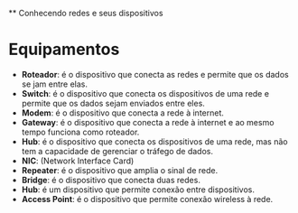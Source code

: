 ** Conhecendo redes e seus dispositivos
 
# Equipamentos
- **Roteador**: é o dispositivo que conecta as redes e permite que os dados se
jam entre elas.
- **Switch**: é o dispositivo que conecta os dispositivos de uma rede e permite
que os dados sejam enviados entre eles.
- **Modem**: é o dispositivo que conecta a rede à internet.
- **Gateway**: é o dispositivo que conecta a rede à internet e ao mesmo tempo
funciona como roteador.
- **Hub**: é o dispositivo que conecta os dispositivos de uma rede, mas não
tem a capacidade de gerenciar o tráfego de dados.
- **NIC**: (Network Interface Card) 
- **Repeater**: é o dispositivo que amplia o sinal de rede.
- **Bridge**: é o dispositivo que conecta duas redes.
- **Hub**: é um dispositivo que permite conexão entre dispositivos.
- **Access Point**: é o dispositivo que permite conexão wireless à rede.






 